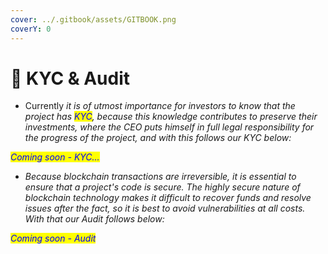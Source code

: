 ```yaml
---
cover: ../.gitbook/assets/GITBOOK.png
coverY: 0
---
```


# 🔹 KYC & Audit

* Currently _it is of utmost importance for investors to know that the project has <mark style="color:blue;">KYC</mark>, because this knowledge contributes to preserve their investments, where the CEO puts himself in full legal responsibility for the progress of the project, and with this follows our KYC below:_

_<mark style="color:blue;">Coming soon - KYC...</mark>_

* _Because blockchain transactions are irreversible, it is essential to ensure that a project's code is secure. The highly secure nature of blockchain technology makes it difficult to recover funds and resolve issues after the fact, so it is best to avoid vulnerabilities at all costs. With that our Audit follows below:_

_<mark style="color:blue;">Coming soon - Audit</mark>_

_<mark style="color:blue;"></mark>_
